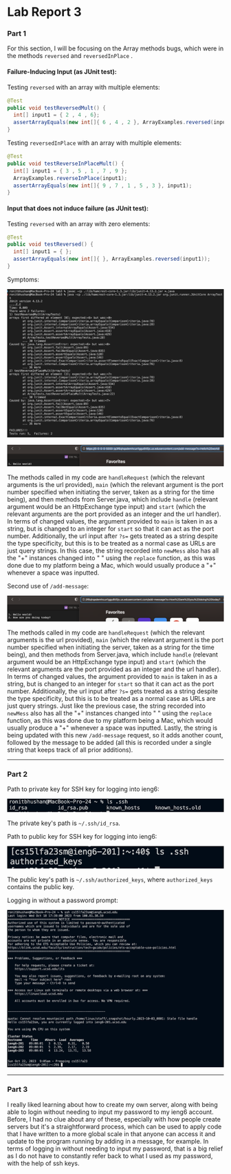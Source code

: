 # Lab Report 3
### Part 1
For this section, I will be focusing on the Array methods bugs, which were in the methods `reversed` and `reversedInPlace` .

#### Failure-Inducing Input (as JUnit test):

Testing `reversed` with an array with multiple elements:

```java
@Test
public void testReversedMult() {
  int[] input1 = { 2 , 4 , 6};
  assertArrayEquals(new int[]{ 6 , 4 , 2 }, ArrayExamples.reversed(input1));
}
```
Testing `reversedInPlace` with an array with multiple elements:

```java
@Test 
public void testReverseInPlaceMult() {
  int[] input1 = { 3 , 5 , 1 , 7 , 9 };
  ArrayExamples.reverseInPlace(input1);
  assertArrayEquals(new int[]{ 9 , 7 , 1 , 5 , 3 }, input1);
}
```

#### Input that does not induce failure (as JUnit test):

Testing `reversed` with an array with zero elements:
```java
@Test
public void testReversed() {
  int[] input1 = { };
  assertArrayEquals(new int[]{ }, ArrayExamples.reversed(input1));
}
```

Symptoms:

![Image](/lab3images/l3symp.png)


![Image](/lab2images/l2ss1.png)

The methods called in my code are `handleRequest` (which the relevant arguments is the url provided), `main` (which the relevant argument is the port number specified when initiating the server, taken as a string for the time being), and then methods from Server.java, which include `handle` (relevant argument would be an HttpExchange type input) and `start` (which the relevant arguments are the port provided as an integer and the url handler). In terms of changed values, the argument provided to `main` is taken in as a string, but is changed to an integer for `start` so that it can act as the port number. Additionally, the url input after `?s=` gets treated as a string despite the type specificity, but this is to be treated as a normal case as URLs are just query strings. In this case, the string recorded into `newMess` also has all the "+" instances changed into " " using the `replace` function, as this was done due to my platform being a Mac, which would usually produce a "+" whenever a space was inputted.

Second use of `/add-message`:

![Image](/lab2images/l2ss2.png)

The methods called in my code are `handleRequest` (which the relevant arguments is the url provided), `main` (which the relevant argument is the port number specified when initiating the server, taken as a string for the time being), and then methods from Server.java, which include `handle` (relevant argument would be an HttpExchange type input) and `start` (which the relevant arguments are the port provided as an integer and the url handler). In terms of changed values, the argument provided to `main` is taken in as a string, but is changed to an integer for `start` so that it can act as the port number. Additionally, the url input after `?s=` gets treated as a string despite the type specificity, but this is to be treated as a normal case as URLs are just query strings. Just like the previous case, the string recorded into `newMess` also has all the "+" instances changed into " " using the `replace` function, as this was done due to my platform being a Mac, which would usually produce a "+" whenever a space was inputted. Lastly, the string is being updated with this new `/add-message` request, so it adds another count, followed by the message to be added (all this is recorded under a single string that keeps track of all prior additions).

***

### Part 2
Path to private key for SSH key for logging into ieng6:

![Image](/lab2images/l2lspriv.png)

The private key's path is `~/.ssh/id_rsa`.

Path to public key for SSH key for logging into ieng6:

![Image](/lab2images/l2lspub.png)

The public key's path is `~/.ssh/authorized_keys`, where `authorized_keys` contains the public key.


Logging in without a password prompt:

![Image](/lab2images/l2login.png)

***

### Part 3
I really liked learning about how to create my own server, along with being able to login without needing to input my password to my ieng6 account. Before, I had no clue about any of these, especially with how people create servers but it's a straightforward process, which can be used to apply code that I have written to a more global scale in that anyone can access it and update to the program running by adding in a message, for example. In terms of logging in without needing to input my password, that is a big relief as I do not have to constantly refer back to what I used as my password, with the help of ssh keys. 

